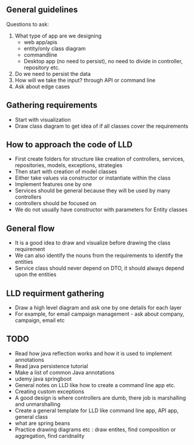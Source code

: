 ## General guidelines

Questions to ask:

1. What type of app are we designing
    - web app/apis
    - entity/only class diagram
    - commandline
    - Desktop app (no need to persist), no need to divide in controller, repository etc.
2. Do we need to persist the data
3. How will we take the input? through API or command line
4. Ask about edge cases

## Gathering requirements

- Start with visualization
- Draw class diagram to get idea of if all classes cover the requirements

## How to approach the code of LLD

- First create folders for structure like creation of controllers, services, repositories, models, exceptions, strategies
- Then start with creation of model classes
- Either take values via constructor or instantiate within the class
- Implement features one by one
- Services should be general because they will be used by many controllers
- controllers should be focused on 
- We do not usually have constructor with parameters for Entity classes


## General flow

- It is a good idea to draw and visualize before drawing the class requirement
- We can also identify the nouns from the requirements to identify the entities
- Service class should never depend on DTO, it should always depend upon the entities


## LLD requirment gathering

- Draw a high level diagram and ask one by one details for each layer
- For example, for email campaign management - ask about company, campaign, email etc



## TODO

- Read how java reflection works and how it is used to implement annotations
- Read java persistence tutorial
- Make a list of common Java annotations
- udemy java springboot
- General notes on LLD like how to create a command line app etc.
- Creating custom exceptions
- A good design is where controllers are dumb, there job is marshalling and unmarshalling
- Create a general template for LLD like command line app, API app, general class
- what are spring beans
- Practice drawing diagrams etc : draw entites, find composition or aggregation, find caridnality


